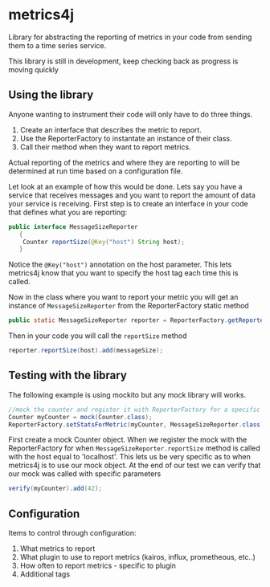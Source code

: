 # metrics4j
Library for abstracting the reporting of metrics in your code from sending them to a time series service.

This library is still in development, keep checking back as progress is moving quickly

## Using the library
Anyone wanting to instrument their code will only have to do three things.
1.  Create an interface that describes the metric to report.
1.  Use the ReporterFactory to instantate an instance of their class.
1.  Call their method when they want to report metrics.

Actual reporting of the metrics and where they are reporting to will be determined 
at run time based on a configuration file. 

Let look at an example of how this would be done.  Lets say you have a service
that receives messages and you want to report the amount of data your service is
receiving.  First step is to create an interface in your code that defines what 
you are reporting:
```java
public interface MessageSizeReporter
   {
   	Counter reportSize(@Key("host") String host);
   }
```

Notice the `@Key("host")` annotation on the host parameter.  This lets metrics4j 
know that you want to specify the host tag each time this is called.

Now in the class where you want to report your metric you will get an instance
of `MessageSizeReporter` from the ReporterFactory static method

```java
public static MessageSizeReporter reporter = ReporterFactory.getReporter(MessageSizeReporter.class);
```

Then in your code you will call the `reportSize` method

```java
reporter.reportSize(host).add(messageSize);
```

## Testing with the library
The following example is using mockito but any mock library will works.

```java
//mock the counter and register it with ReporterFactory for a specific call
Counter myCounter = mock(Counter.class);
ReporterFactory.setStatsForMetric(myCounter, MessageSizeReporter.class).reportSize("localhost");
```

First create a mock Counter object.  When we register the mock with the ReporterFactory
for when `MessageSizeReporter.reportSize` method is called with the host equal to
'localhost'.  This lets us be very specific as to when metrics4j is to use our mock
object.  At the end of our test we can verify that our mock was called with specific 
parameters

```java
verify(myCounter).add(42);
```

## Configuration
Items to control through configuration:
1.  What metrics to report
1.  What plugin to use to report metrics (kairos, influx, prometheous, etc..)
1.  How often to report metrics - specific to plugin
1.  Additional tags